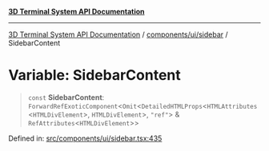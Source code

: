 [**3D Terminal System API Documentation**](../../../../README.md)

***

[3D Terminal System API Documentation](../../../../README.md) / [components/ui/sidebar](../README.md) / SidebarContent

# Variable: SidebarContent

> `const` **SidebarContent**: `ForwardRefExoticComponent`\<`Omit`\<`DetailedHTMLProps`\<`HTMLAttributes`\<`HTMLDivElement`\>, `HTMLDivElement`\>, `"ref"`\> & `RefAttributes`\<`HTMLDivElement`\>\>

Defined in: [src/components/ui/sidebar.tsx:435](https://github.com/Dicommunitas/ThreeJS_Terminal_3D2/blob/50ef787d9f23a1c5f4362ca495ac1334ca854f4f/src/components/ui/sidebar.tsx#L435)
